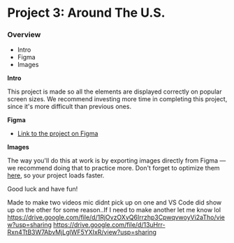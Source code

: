 # Project 3: Around The U.S.

### Overview

- Intro
- Figma
- Images

**Intro**

This project is made so all the elements are displayed correctly on popular screen sizes. We recommend investing more time in completing this project, since it's more difficult than previous ones.

**Figma**

- [Link to the project on Figma](https://www.figma.com/file/ii4xxsJ0ghevUOcssTlHZv/Sprint-3%3A-Around-the-US?node-id=0%3A1)

**Images**

The way you'll do this at work is by exporting images directly from Figma — we recommend doing that to practice more. Don't forget to optimize them [here](https://tinypng.com/), so your project loads faster.

Good luck and have fun!

Made to make two videos mic didnt pick up on one and VS Code did show up on the other for some reason..If I need to make another let me know lol
https://drive.google.com/file/d/1RjOvzOXvQ6Irrzhp3CpwqvwoyVi2aTho/view?usp=sharing
https://drive.google.com/file/d/13uHrr-Rxn4TtB3W7AbvMjLglWF5YXIxR/view?usp=sharing
